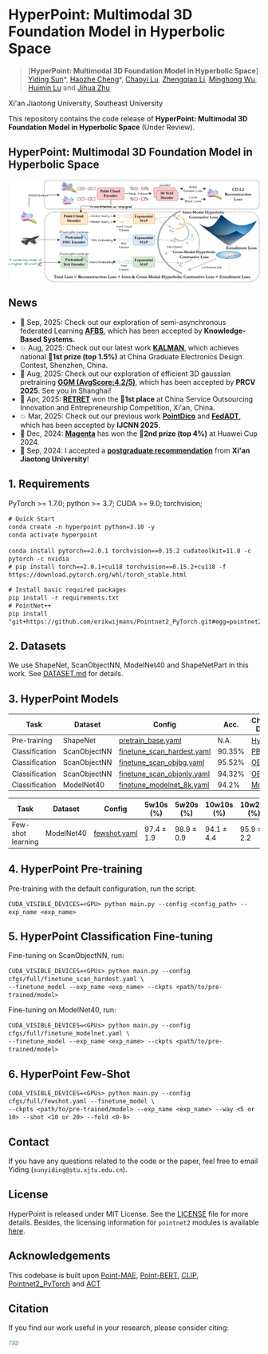 # HyperPoint: Multimodal 3D Foundation Model in Hyperbolic Space
> [**HyperPoint: Multimodal 3D Foundation Model in Hyperbolic Space**]<br>
> [Yiding Sun](https://github.com/Issac-Sun)\*, [Haozhe Cheng]()\*, [Chaoyi Lu](), [Zhengqiao Li](), [Minghong Wu](), [Huimin Lu]() and [Jihua Zhu]() <br>

Xi'an Jiaotong University, Southeast University

This repository contains the code release of **HyperPoint: Multimodal 3D Foundation Model in Hyperbolic Space** (Under Review).

## HyperPoint: Multimodal 3D Foundation Model in Hyperbolic Space

<div  align="center">    
 <img src="./figure/image.png" width = "1100"  align=center />
</div>

## News
- 📌 Sep, 2025: Check out our exploration of semi-asynchronous federated Learning [**AFBS**](), which has been accepted by **Knowledge-Based Systems.**
- 💥 Aug, 2025: Check out our latest work [**KALMAN**](https://mp.weixin.qq.com/s/qe5bYGUxX14w0_ukhV4Z4Q?scene=1&click_id=2), which achieves national 🥇**1st prize (top 1.5%)** at China Graduate Electronics Design Contest, Shenzhen, China.
- 📌 Aug, 2025: Check out our exploration of efficient 3D gaussian pretraining [**GGM (AvgScore:4.2/5)**](https://github.com/Issac-Sun/GGM), which has been accepted by **PRCV 2025**. See you in Shanghai!
- 🎉 Apr, 2025: [**RETRET**](http://www.fwwb.org.cn/news/show/528) won the 🥇**1st place** at China Service Outsourcing Innovation and Entrepreneurship Competition, Xi'an, China.
- 💥 Mar, 2025: Check out our previous work [**PointDico**](https://github.com/Issac-Sun/PointDico) and [**FedADT**](), which has been accepted by **IJCNN 2025**.
- 🍾 Dec, 2024: [**Magenta**](https://news.xjtu.edu.cn/info/1003/217972.htm) has won the 🥈**2nd prize (top 4%)** at Huawei Cup 2024.
- 🎉 Sep, 2024: I accepted a [**postgraduate recommendation**]() from **Xi'an Jiaotong University**!

## 1. Requirements
PyTorch >= 1.7.0;
python >= 3.7;
CUDA >= 9.0;
torchvision;

```
# Quick Start
conda create -n hyperpoint python=3.10 -y
conda activate hyperpoint

conda install pytorch==2.0.1 torchvision==0.15.2 cudatoolkit=11.8 -c pytorch -c nvidia
# pip install torch==2.0.1+cu118 torchvision==0.15.2+cu118 -f https://download.pytorch.org/whl/torch_stable.html
```

```
# Install basic required packages
pip install -r requirements.txt
# PointNet++
pip install "git+https://github.com/erikwijmans/Pointnet2_PyTorch.git#egg=pointnet2_ops&subdirectory=pointnet2_ops_lib"
```

## 2. Datasets

We use ShapeNet, ScanObjectNN, ModelNet40 and ShapeNetPart in this work. See [DATASET.md](./DATASET.md) for details.

## 3. HyperPoint Models
| Task              | Dataset        | Config                                                               | Acc.       | Checkpoints Download                                                                                     |
|-------------------|----------------|----------------------------------------------------------------------|------------|----------------------------------------------------------------------------------------------------------|
| Pre-training      | ShapeNet       | [pretrain_base.yaml](cfgs/pretrain/base.yaml)                        | N.A.       | [HyperPoint](https://drive.google.com/file/d/1L-TlZUi7umBCDpZW-1F0Gf4X-9Wvf_Zo/view?usp=share_link)           |
| Classification    | ScanObjectNN   | [finetune_scan_hardest.yaml](./cfgs/full/finetune_scan_hardest.yaml) | 90.35%     | [PB_T50_RS](https://drive.google.com/file/d/1kjKqvs8o6jiqZc4-srMFp2DOpIYDHdgf/view?usp=share_link)       |
| Classification    | ScanObjectNN   | [finetune_scan_objbg.yaml](./cfgs/full/finetune_scan_objbg.yaml)     | 95.52%     | [OBJ_BG](https://drive.google.com/file/d/1qjohpaTCl-DzHaIv6Ilq0sLAGG2H3Z9I/view?usp=share_link)          |
| Classification    | ScanObjectNN   | [finetune_scan_objonly.yaml](./cfgs/full/finetune_scan_objonly.yaml) | 94.32%     | [OBJ_ONLY](https://drive.google.com/file/d/1kvowgPbvlFxx3B5WSfL3LiKZ5--5s52b/view?usp=share_link)        |
| Classification    | ModelNet40| [finetune_modelnet_8k.yaml](./cfgs/full/finetune_modelnet_8k.yaml)   | 94.2%      | [ModelNet](https://drive.google.com/file/d/1qUuT6sjhZw3gn0rFj-qDfYG6VMBXF0sT/view?usp=share_link)     |


| Task              | Dataset    | Config                                   | 5w10s (%)  | 5w20s (%)  | 10w10s (%) | 10w20s (%) | Download                                                                                       |
|-------------------|------------|------------------------------------------|------------|------------|------------|------------|------------------------------------------------------------------------------------------------|
| Few-shot learning | ModelNet40 | [fewshot.yaml](./cfgs/full/fewshot.yaml) | 97.4 ± 1.9 | 98.9 ± 0.9 | 94.1 ± 4.4 | 95.9 ± 2.2 | [HyperPoint](https://drive.google.com/file/d/1L-TlZUi7umBCDpZW-1F0Gf4X-9Wvf_Zo/view?usp=share_link) |

## 4. HyperPoint Pre-training
Pre-training with the default configuration, run the script:
```
CUDA_VISIBLE_DEVICES=<GPU> python main.py --config <config_path> --exp_name <exp_name>
```
## 5. HyperPoint Classification Fine-tuning
Fine-tuning on ScanObjectNN, run:
```
CUDA_VISIBLE_DEVICES=<GPUs> python main.py --config cfgs/full/finetune_scan_hardest.yaml \
--finetune_model --exp_name <exp_name> --ckpts <path/to/pre-trained/model>
```
Fine-tuning on ModelNet40, run:
```
CUDA_VISIBLE_DEVICES=<GPUs> python main.py --config cfgs/full/finetune_modelnet.yaml \
--finetune_model --exp_name <exp_name> --ckpts <path/to/pre-trained/model>
```
## 6. HyperPoint Few-Shot
```
CUDA_VISIBLE_DEVICES=<GPUs> python main.py --config cfgs/full/fewshot.yaml --finetune_model \
--ckpts <path/to/pre-trained/model> --exp_name <exp_name> --way <5 or 10> --shot <10 or 20> --fold <0-9>
```
## Contact

If you have any questions related to the code or the paper, feel free to email Yiding (`sunyiding@stu.xjtu.edu.cn`). 

## License

HyperPoint is released under MIT License. See the [LICENSE](./LICENSE) file for more details. Besides, the licensing information for `pointnet2` modules is available [here](https://github.com/erikwijmans/Pointnet2_PyTorch/blob/master/UNLICENSE).

## Acknowledgements

This codebase is built upon [Point-MAE](https://github.com/Pang-Yatian/Point-MAE), [Point-BERT](https://github.com/lulutang0608/Point-BERT), [CLIP](https://github.com/openai/CLIP), [Pointnet2_PyTorch](https://github.com/erikwijmans/Pointnet2_PyTorch) and [ACT](https://github.com/RunpeiDong/ACT)

## Citation

If you find our work useful in your research, please consider citing:

```bibtex
TBD
```

